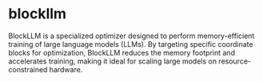 # blockllm
BlockLLM is a specialized optimizer designed to perform memory-efficient training of large language models (LLMs). By targeting specific coordinate blocks for optimization, BlockLLM reduces the memory footprint and accelerates training, making it ideal for scaling large models on resource-constrained hardware.
